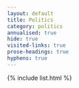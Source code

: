 ```yaml
---
layout: default
title: Politics
category: politics
annualised: true
hide: true
visited-links: true
prose-headings: true
hyphens: true
---
```


{% include list.html %}
